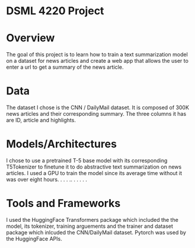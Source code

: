 # DSML 4220 Project

# Overview
The goal of this project is to learn how to train a text summarization model on a dataset for news articles and create a web app that allows the user to enter a url to get a summary of the news article.

# Data
The dataset I chose is the CNN / DailyMail dataset. It is composed of 300K news articles and their corresponding summary. The three columns it has are ID, article and highlights.

# Models/Architectures
I chose to use a pretrained T-5 base model with its corresponding T5Tokenizer to finetune it to do abstractive text summarization on news articles. I used a GPU to train the model since its average time without it was over eight hours. . . . .. . . . . .

# Tools and Frameworks
I used the HuggingFace Transformers package which included the the model, its tokenizer, training arguements and the trainer and dataset package which inlcuded the CNN/DailyMail dataset. Pytorch was used by the HuggingFace APIs.

